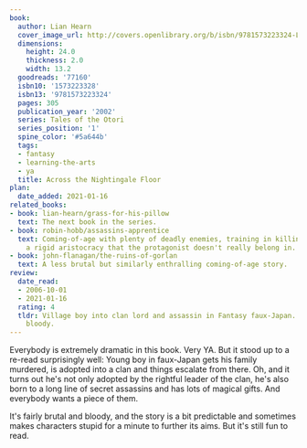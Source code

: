 ```yaml
---
book:
  author: Lian Hearn
  cover_image_url: http://covers.openlibrary.org/b/isbn/9781573223324-L.jpg
  dimensions:
    height: 24.0
    thickness: 2.0
    width: 13.2
  goodreads: '77160'
  isbn10: '1573223328'
  isbn13: '9781573223324'
  pages: 305
  publication_year: '2002'
  series: Tales of the Otori
  series_position: '1'
  spine_color: '#5a644b'
  tags:
  - fantasy
  - learning-the-arts
  - ya
  title: Across the Nightingale Floor
plan:
  date_added: 2021-01-16
related_books:
- book: lian-hearn/grass-for-his-pillow
  text: The next book in the series.
- book: robin-hobb/assassins-apprentice
  text: Coming-of-age with plenty of deadly enemies, training in killing, and navigating
    a rigid aristocracy that the protagonist doesn't really belong in.
- book: john-flanagan/the-ruins-of-gorlan
  text: A less brutal but similarly enthralling coming-of-age story.
review:
  date_read:
  - 2006-10-01
  - 2021-01-16
  rating: 4
  tldr: Village boy into clan lord and assassin in Fantasy faux-Japan. Good fun, if
    bloody.
---
```


Everybody is extremely dramatic in this book. Very YA. But it stood up to a re-read surprisingly well: Young boy in
faux-Japan gets his family murdered, is adopted into a clan and things escalate from there. Oh, and it turns out he's
not only adopted by the rightful leader of the clan, he's also born to a long line of secret assassins and has lots of
magical gifts. And everybody wants a piece of them.

It's fairly brutal and bloody, and the story is a bit predictable and sometimes makes characters stupid for a minute to
further its aims. But it's still fun to read.
